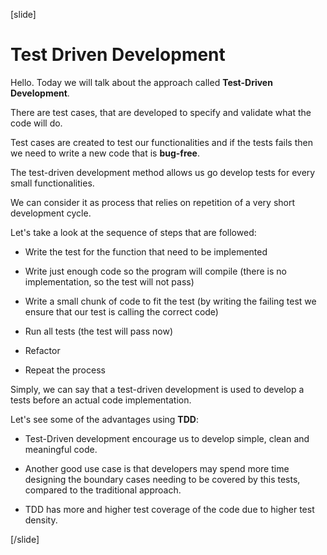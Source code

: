 [slide]

# Test Driven Development

Hello. Today we will talk about the approach called **Test-Driven Development**.

There are test cases, that are developed to specify and validate what the code will do.

Test cases are created to test our functionalities and if the tests fails then we need to write a new code that is **bug-free**.

The test-driven development method allows us go develop tests for every small functionalities.

We can consider it as process that relies on repetition of a very short development cycle.

Let's take a look at the sequence of steps that are followed:

- Write the test for the function that need to be implemented

- Write just enough code so the program will compile (there is no implementation, so the test will not pass)

- Write a small chunk of code to fit the test (by writing the failing test we ensure that our test is calling the correct code)

- Run all tests (the test will pass now)

- Refactor

- Repeat the process

Simply, we can say that a test-driven development is used to develop a tests before an actual code implementation.

Let's see some of the advantages using **TDD**:

- Test-Driven development encourage us to develop simple, clean and meaningful code.

- Another good use case is that developers may spend more time designing the boundary cases needing to be covered by this tests, compared to the traditional approach.

- TDD has more and higher test coverage of the code due to higher test density.



[/slide]